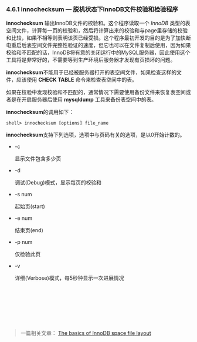 ### 4.6.1 innochecksum — 脱机状态下InnoDB文件校验和检验程序

**innochecksum** 输出InnoDB文件的校验和。这个程序读取一个 *InnoDB* 类型的表空间文件，计算每一页的校验和，然后将计算出来的校验和与page里存储的校验和比较，如果不相等则表明该页已经受损。这个程序最初开发的目的是为了加快断电重启后表空间文件完整性验证的速度，但它也可以在文件复制后使用，因为如果校验和不匹配的话，InnoDB将有意的关闭运行中的MySQL服务器，因此使用这个工具将是非常好的，不需要等到生产环境后服务器才发现有页损坏的问题。

**innochecksum**不能用于已经被服务器打开的表空间文件，如果检查这样的文件，应该使用 **CHECK TABLE** 命令来检查表空间中的表。

如果在校验中发现校验和不匹配的，通常情况下需要使用备份文件来恢复表空间或者是在开启服务器后使用 **mysqldump** 工具来备份表空间中的表。

**innochecksum**的调用如下：
```shell
shell> innochecksum [options] file_name
```
**innochecksum**支持下列选项，选项中与页码有关的选项，是以0开始计数的。

* -c

	显示文件包含多少页

* -d 

	调试(Debug)模式，显示每页的校验和

* -s num

	起始页(start)


* -e num

	结束页(end)


* -p num

	仅检验此页

* -v

	详细(Verbose)模式，每5秒钟显示一次进展情况  
                                                                                

<br/>
<br/>
<br/>
<br/>
<br/>
<br/>


>一篇相关文章：
[The basics of InnoDB space file layout](http://blog.jcole.us/2013/01/03/the-basics-of-innodb-space-file-layout/)
	
